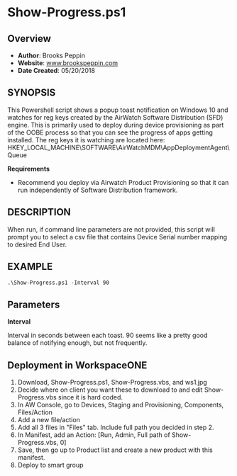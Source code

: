 # Show-Progress.ps1

## Overview
- **Author**: Brooks Peppin
- **Website**: www.brookspeppin.com
- **Date Created**: 05/20/2018

## SYNOPSIS
This Powershell script shows a popup toast notification on Windows 10 and watches for reg keys created by the AirWatch Software Distribution (SFD) engine. This is primarily used to deploy during device provisioning as part of the OOBE process so that you can see the progress of apps getting installed. The reg keys it is watching are located here:	HKEY_LOCAL_MACHINE\SOFTWARE\AirWatchMDM\AppDeploymentAgent\Queue

**Requirements**
- Recommend you deploy via Airwatch Product Provisioning so that it can run independently of Software Distribution framework.

## DESCRIPTION
When run, if command line parameters are not provided, this script will prompt you to select a csv file that contains Device Serial number mapping to desired End User.

## EXAMPLE

    .\Show-Progress.ps1 -Interval 90


## Parameters
**Interval**

Interval in seconds between each toast. 90 seems like a pretty good balance of notifying enough, but not frequently. 

## Deployment in WorkspaceONE
1. Download, Show-Progress.ps1, Show-Progress.vbs, and ws1.jpg
2. Decide where on client you want these to download to and edit Show-Progress.vbs since it is hard coded.
2. In AW Console, go to Devices, Staging and Provisioning, Components, Files/Action
3. Add a new file/action
4. Add all 3 files in "Files" tab. Include full path you decided in step 2.
5.  In Manifest, add an Action: [Run, Admin, Full path of Show-Progress.vbs, 0]
6. Save, then go up to Product list and create a new product with this manifest. 
7. Deploy to smart group